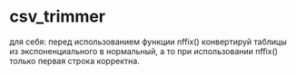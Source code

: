 # csv_trimmer
для себя: перед использованием функции nffix() конвертируй таблицы из экспоненциального в нормальный,  а то при использовании nffix() только первая строка корректна.
